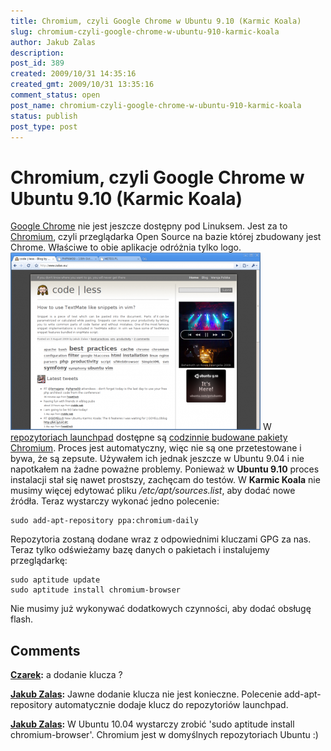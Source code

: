 ```yaml
---
title: Chromium, czyli Google Chrome w Ubuntu 9.10 (Karmic Koala)
slug: chromium-czyli-google-chrome-w-ubuntu-910-karmic-koala
author: Jakub Zalas
description: 
post_id: 389
created: 2009/10/31 14:35:16
created_gmt: 2009/10/31 13:35:16
comment_status: open
post_name: chromium-czyli-google-chrome-w-ubuntu-910-karmic-koala
status: publish
post_type: post
---
```


<!--Google Chrome nie jest jeszcze dostępny pod Linuksem. Jest za to Chromium, czyli przeglądarka Open Source na bazie której zbudowany jest Chrome. Właściwe to obie aplikacje odróżnia tylko logo.-->

# Chromium, czyli Google Chrome w Ubuntu 9.10 (Karmic Koala)

[Google Chrome](http://www.google.com/chrome) nie jest jeszcze dostępny pod Linuksem. Jest za to [Chromium](http://www.chromium.org/), czyli przeglądarka Open Source na bazie której zbudowany jest Chrome. Właściwe to obie aplikacje odróżnia tylko logo. ![Chromium - Google Chrome w Ubuntu 9.10 \(Karmic Koala\)](/uploads/wp//2009/10/chromium-400x284.png) W [repozytoriach launchpad](https://launchpad.net/chromium-browser) dostępne są [codzinnie budowane pakiety Chromium](https://edge.launchpad.net/~chromium-daily/+archive/ppa). Proces jest automatyczny, więc nie są one przetestowane i bywa, że są zepsute. Używałem ich jednak jeszcze w Ubuntu 9.04 i nie napotkałem na żadne poważne problemy. Ponieważ w **Ubuntu 9.10** proces instalacji stał się nawet prostszy, zachęcam do testów. W **Karmic Koala** nie musimy więcej edytować pliku _/etc/apt/sources.list_, aby dodać nowe źródła. Teraz wystarczy wykonać jedno polecenie: 
    
    
    sudo add-apt-repository ppa:chromium-daily

Repozytoria zostaną dodane wraz z odpowiednimi kluczami GPG za nas. Teraz tylko odświeżamy bazę danych o pakietach i instalujemy przeglądarkę: 
    
    
    sudo aptitude update
    sudo aptitude install chromium-browser

Nie musimy już wykonywać dodatkowych czynności, aby dodać obsługę flash.

## Comments

**[Czarek](#2982 "2009-12-28 03:07:03"):** a dodanie klucza ?

**[Jakub Zalas](#2983 "2010-01-02 03:00:54"):** Jawne dodanie klucza nie jest konieczne. Polecenie add-apt-repository automatycznie dodaje klucz do repozytoriów launchpad.

**[Jakub Zalas](#2998 "2010-04-30 05:52:54"):** W Ubuntu 10.04 wystarczy zrobić 'sudo aptitude install chromium-browser'. Chromium jest w domyślnych repozytoriach Ubuntu :)


